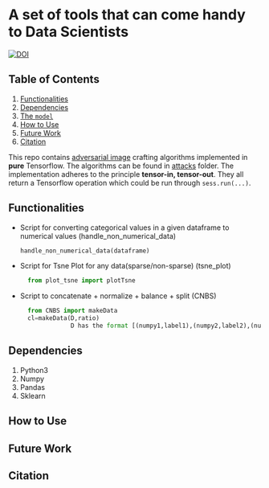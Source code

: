 A set of tools that can come handy to Data Scientists
===============================================

[![DOI](https://zenodo.org/badge/77407674.svg)](https://zenodo.org/badge/latestdoi/77407674)

## Table of Contents

1. [Functionalities](#Functionalities)
2. [Dependencies](#dependencies)
3. [The `model`](#the-model)
4. [How to Use](#how-to-use)
5. [Future Work](#future-work)
6. [Citation](#citation)

This repo contains [adversarial image](https://arxiv.org/abs/1312.6199) crafting algorithms implemented in
**pure** Tensorflow.  The algorithms can be found in [attacks](attacks) folder.  The
implementation adheres to the principle **tensor-in, tensor-out**.  They all
return a Tensorflow operation which could be run through `sess.run(...)`.

## Functionalities

- Script for converting categorical values in a given dataframe to numerical values  (handle_non_numerical_data) 

  ```python
  handle_non_numerical_data(dataframe)
  ```

- Script for Tsne Plot for any data(sparse/non-sparse)  (tsne_plot) 

  ```python
    from plot_tsne import plotTsne
  ```

- Script to concatenate + normalize + balance + split  (CNBS) 

  ```python
    from CNBS import makeData
    cl=makeData(D,ratio)
                D has the format [(numpy1,label1),(numpy2,label2),(numpy3,label3)]
  ```


## Dependencies

1. Python3
2. Numpy
3. Pandas
4. Sklearn


## How to Use




## Future Work




## Citation
